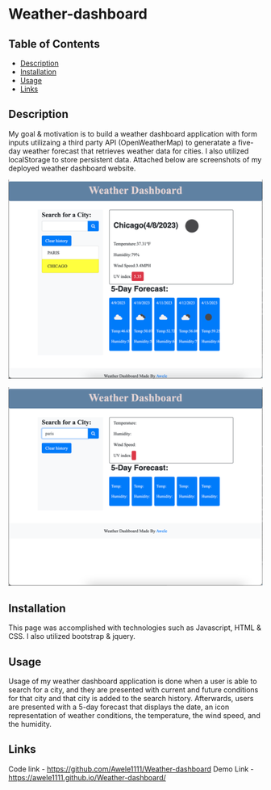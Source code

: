 # Weather-dashboard

## Table of Contents

- [Description](#description)
- [Installation](#installation)
- [Usage](#usage)
- [Links](#links)

## Description


My goal & motivation is to build a weather dashboard application with form inputs utilizaing a third party API (OpenWeatherMap)  to generatate a five-day weather forecast that retrieves weather data for cities. I also utilized localStorage to store persistent data. 
Attached below are screenshots of my deployed weather dashboard website. 


![weather](assets/Readme1.png)

![weather](assets/Readme2.png)






## Installation

This page was accomplished with technologies such as Javascript, HTML & CSS. I also utilized bootstrap & jquery.

## Usage
 Usage of my weather dashboard application is done when a user is able to search for a city, and they are presented with current and future conditions for that city and that city is added to the search history. 
 Afterwards, users are presented with a 5-day forecast that displays the date, an icon representation of weather conditions, the temperature, the wind speed, and the humidity.

 ## Links

 Code link - https://github.com/Awele1111/Weather-dashboard
 Demo Link - https://awele1111.github.io/Weather-dashboard/